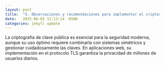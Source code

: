 ```yaml
---
layout: post
title:  "5. Observaciones y recomendaciones para implementar el criptosistema."
date:   2025-06-01 11:13:14 -0500
categories: jekyll update
---
```


La criptografía de clave pública es esencial para la seguridad moderna,
aunque su uso óptimo requiere combinarla con sistemas simétricos y gestionar cuidadosamente las claves. 
En aplicaciones web, su implementación en el protocolo TLS garantiza la privacidad de millones de usuarios diarios.

